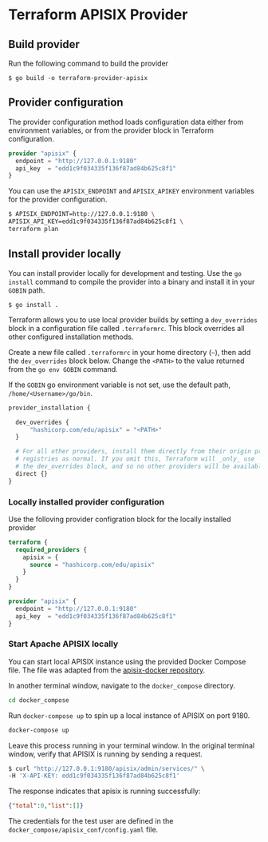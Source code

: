 # Terraform APISIX Provider

## Build provider

Run the following command to build the provider

```shell
$ go build -o terraform-provider-apisix
```

## Provider configuration
The provider configuration method loads configuration data either from environment variables, or from the provider block in Terraform configuration. 

```terraform
provider "apisix" {
  endpoint = "http://127.0.0.1:9180"
  api_key  = "edd1c9f034335f136f87ad84b625c8f1"
}
```
You can use the `APISIX_ENDPOINT` and `APISIX_APIKEY` environment variables for the provider configuration.
```bash
$ APISIX_ENDPOINT=http://127.0.0.1:9180 \
APISIX_API_KEY=edd1c9f034335f136f87ad84b625c8f1 \
terraform plan
```

## Install provider locally
You can install provider locally for development and testing.
Use the `go install` command to compile the provider into a binary and install it in your `GOBIN` path.
```shell
$ go install .
```

Terraform allows you to use local provider builds by setting a `dev_overrides` block in a configuration file called `.terraformrc`. This block overrides all other configured installation methods.

Create a new file called `.terraformrc` in your home directory (`~`), then add the `dev_overrides` block below. Change the `<PATH>` to the value returned from the `go env GOBIN` command.

If the `GOBIN` go environment variable is not set, use the default path, `/home/<Username>/go/bin`.

```terraform
provider_installation {

  dev_overrides {
      "hashicorp.com/edu/apisix" = "<PATH>"
  }

  # For all other providers, install them directly from their origin provider
  # registries as normal. If you omit this, Terraform will _only_ use
  # the dev_overrides block, and so no other providers will be available.
  direct {}
}

```

### Locally installed provider configuration
Use the folloving provider configration block for the locally installed provider
```terraform
terraform {
  required_providers {
    apisix = {
      source = "hashicorp.com/edu/apisix"
    }
  }
}

provider "apisix" {
  endpoint = "http://127.0.0.1:9180"
  api_key  = "edd1c9f034335f136f87ad84b625c8f1"
}
```

### Start Apache APISIX locally
You can start local APISIX instance using the provided Docker Compose file. The file was adapted from the [apisix-docker repository](https://github.com/apache/apisix-docker/blob/master/example/docker-compose.yml).

In another terminal window, navigate to the `docker_compose` directory.
```bash
cd docker_compose
```
Run `docker-compose up` to spin up a local instance of APISIX on port 9180.
```bash
docker-compose up
```
Leave this process running in your terminal window. In the original terminal window, verify that APISIX is running by sending a request.
```bash
$ curl "http://127.0.0.1:9180/apisix/admin/services/" \
-H 'X-API-KEY: edd1c9f034335f136f87ad84b625c8f1'
```
The response indicates that apisix is running successfully:
```json
{"total":0,"list":[]}
```
The credentials for the test user are defined in the `docker_compose/apisix_conf/config.yaml` file.